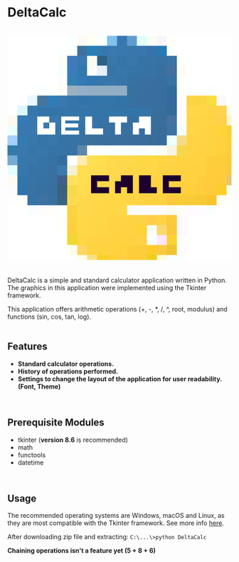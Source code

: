 
# DeltaCalc
<br>
<img src="./logos/deltacalc_logo.png" />
<br>
<br>
<br>
DeltaCalc is a simple and standard calculator application written in Python.
<br>
The graphics in this application were implemented using the Tkinter framework.

 This application offers arithmetic operations (+, -, *, /, ^, root, modulus)  and functions (sin, cos, tan, log).
<br>
<br>

## Features

 - **Standard calculator operations.**
 - **History of operations performed.**
 - **Settings to change the layout of the application for user readability. (Font, Theme)**
 
<br>

## Prerequisite Modules

 - tkinter (**version 8.6** is recommended)
 - math
 - functools
 - datetime

<br>

## Usage

The recommended operating systems are Windows, macOS and Linux, as they are most compatible with the Tkinter framework. See more info [here](https://en.wikipedia.org/wiki/Tkinter#:~:text=Tkinter%20is%20included%20with%20standard,and%20macOS%20installs%20of%20Python.).
<br>

After downloading zip file and extracting: 
```C:\...\>python DeltaCalc```
<br>

**Chaining operations isn't a feature yet (5 + 8 + 6)**
